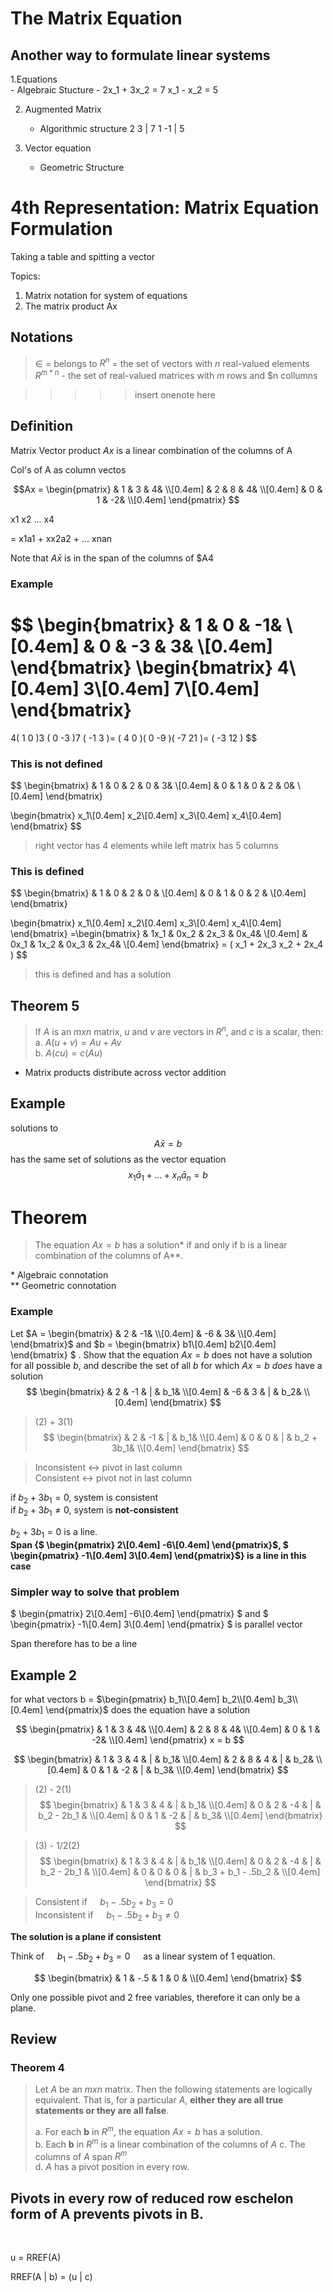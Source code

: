 # The Matrix Equation
## Another way to formulate linear systems

1.Equations  
    - Algebraic Stucture
    - 
2x_1 + 3x_2 = 7
x_1 - x_2 = 5

2. Augmented Matrix  
    - Algorithmic structure
2 3 | 7
1 -1 | 5

3. Vector equation
    - Geometric Structure

# 4th Representation: **Matrix Equation Formulation**
Taking a table and spitting a vector

Topics:
1. Matrix notation for system of equations
2. The matrix product Ax

## Notations
> $\in$ = belongs to
> $R^n$ = the set of vectors with $n$ real-valued elements
> $R^{m*n}$ - the set of real-valued matrices with $m$ rows and $n collumns

> > > > > insert onenote here

## Definition
Matrix Vector product $Ax$ is a linear combination of the columns of A

Col's of A as column vectos

$$Ax = 
\begin{pmatrix}
& 1 & 3 & 4& \\[0.4em]
& 2 & 8 & 4& \\[0.4em]
& 0 & 1 & -2& \\[0.4em]
\end{pmatrix}
$$

x1
x2
...
x4 

= x1a1 + xx2a2 + ... xnan


Note that $A\bar{x}$ is in the span of the columns of $A4

### Example
$$
\begin{bmatrix}
& 1 & 0 & -1& \\[0.4em]
& 0 & -3 & 3& \\[0.4em]
\end{bmatrix}
\begin{bmatrix}
4\\[0.4em]
3\\[0.4em]
7\\[0.4em]
\end{bmatrix}
= 
4(
1
0
)3 (
0 -3
)7 (
-1
3
)= (
4
0
)(
0
-9
)(
-7
21
)= (
-3
12
)
$$

### This is not defined
$$
\begin{bmatrix}
& 1 & 0 & 2 & 0 & 3& \\[0.4em]
& 0 & 1 & 0 & 2 & 0& \\[0.4em]
\end{bmatrix}

\begin{bmatrix}
x_1\\[0.4em]
x_2\\[0.4em]
x_3\\[0.4em]
x_4\\[0.4em]
\end{bmatrix}
$$

> right vector has 4 elements while left matrix has 5 columns

### This is defined
$$
\begin{bmatrix}
& 1 & 0 & 2 & 0 & \\[0.4em]
& 0 & 1 & 0 & 2 & \\[0.4em]
\end{bmatrix}

\begin{bmatrix}
x_1\\[0.4em]
x_2\\[0.4em]
x_3\\[0.4em]
x_4\\[0.4em]
\end{bmatrix}
=\begin{bmatrix}
& 1x_1 & 0x_2 & 2x_3 & 0x_4& \\[0.4em]
& 0x_1 & 1x_2 & 0x_3 & 2x_4& \\[0.4em]
\end{bmatrix}
= (
x_1 + 2x_3
x_2 + 2x_4
)
$$
> this is defined and has a solution

## Theorem 5 
> If $A$ is an $m x n$ matrix, $u$ and $v$ are vectors in $R^n$, and $c$ is a scalar, then:  
a. $A(u + v) = Au + Av$  
b. $A(cu) = c(Au)$

-  Matrix products distribute across vector addition

## Example
solutions to $$A\bar{x} = b$$ has the same set of solutions as the vector equation $$x_1\bar{a}_1+...+x_n\bar{a}_n = b$$

# Theorem
> The equation $Ax = b$ has a solution\* if and only if b is a linear combination of the columns of A\*\*.

\* Algebraic connotation  
\*\* Geometric connotation


### Example
Let $A = 
\begin{bmatrix}
& 2 & -1& \\[0.4em]
& -6 & 3& \\[0.4em]
\end{bmatrix}$
and $b = 
\begin{bmatrix}
b1\\[0.4em]
b2\\[0.4em]
\end{bmatrix}
$
. Show that the equation $Ax = b$ does not have a solution for all possible $b$, and describe the set of all $b$ for which $Ax = b$ *does* have a solution
$$
\begin{bmatrix}
& 2 & -1 & | & b_1& \\[0.4em]
& -6 & 3 & | & b_2& \\[0.4em]
\end{bmatrix}
$$

> (2) + 3(1)
$$
\begin{bmatrix}
& 2 & -1 & | & b_1& \\[0.4em]
& 0 & 0 & | & b_2 +  3b_1& \\[0.4em]
\end{bmatrix}
$$

> Inconsistent <-> pivot in last column  
> Consistent <-> pivot not in last column

if $b_2 + 3b_1 = 0$, system is consistent  
if $b_2+3b_1 \neq 0$, system is **not-consistent**

$b_2 + 3b_1 = 0$ is a line.  
**Span {$
\begin{pmatrix}
2\\[0.4em]
-6\\[0.4em]
\end{pmatrix}$, $
\begin{pmatrix}
-1\\[0.4em]
3\\[0.4em]
\end{pmatrix}$} is a line in this case**

### Simpler way to solve that problem
$
\begin{pmatrix}
2\\[0.4em]
-6\\[0.4em]
\end{pmatrix}
$ and $
\begin{pmatrix}
-1\\[0.4em]
3\\[0.4em]
\end{pmatrix}
$ is parallel vector

Span therefore has to be a line

## Example 2
for what vectors b =
$\begin{pmatrix}
b_1\\[0.4em]
b_2\\[0.4em]
b_3\\[0.4em]
\end{pmatrix}$ does the equation have a solution

$$
\begin{pmatrix}
& 1 & 3 & 4& \\[0.4em]
& 2 & 8 & 4& \\[0.4em]
& 0 & 1 & -2& \\[0.4em]
\end{pmatrix} x = b
$$

$$
\begin{bmatrix}
& 1 & 3 & 4 & | & b_1& \\[0.4em]
& 2 & 8 & 4 & | & b_2& \\[0.4em]
& 0 & 1 & -2 & | & b_3& \\[0.4em]
\end{bmatrix}
$$

> (2) - 2(1)
$$
\begin{bmatrix}
& 1 & 3 & 4 & | & b_1& \\[0.4em]
& 0 & 2 & -4 & | & b_2 - 2b_1 & \\[0.4em]
& 0 & 1 & -2 & | & b_3& \\[0.4em]
\end{bmatrix}
$$

> (3) - 1/2(2)
$$
\begin{bmatrix}
& 1 & 3 & 4 & | & b_1& \\[0.4em]
& 0 & 2 & -4 & | & b_2 - 2b_1 & \\[0.4em]
& 0 & 0 & 0 & | & b_3 + b_1 - .5b_2 & \\[0.4em]
\end{bmatrix}
$$

> Consistent if $\quad  b_1 - .5b_2 + b_3 = 0$  
> Inconsistent if $\quad  b_1 - .5b_2 + b_3 \neq 0$

**The solution is a plane if consistent**

Think of $\quad  b_1 - .5b_2 + b_3 = 0\quad$ as a linear system of 1 equation.

$$
\begin{bmatrix}
& 1 & -.5 & 1 & 0 & \\[0.4em]
\end{bmatrix}
$$

Only one possible pivot and 2 free variables, therefore it can only be a plane.

## Review

### **Theorem 4**
> Let $A$ be an $mxn$ matrix. Then the following statements are logically equivalent. That is, for a particular $A$, **either they are all true statements or they are all false**.  
> 
> a. For each **b** in $R^m$, the equation $Ax = b$ has a solution.  
b. Each **b** in $R^m$ is a linear combination of the columns of $A$
c. The columns of $A$ span $R^m$  
d. *A* has a pivot position in every row.

## **Pivots in every row of reduced row eschelon form of A prevents pivots in B.**
<br>

u = RREF(A)

 RREF(A | b) = (u | c)






